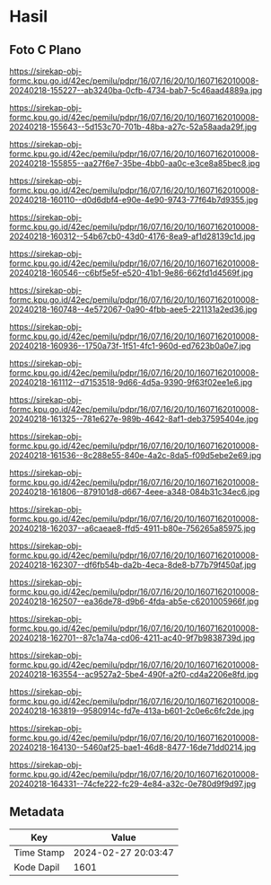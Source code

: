 # Hasil

## Foto C Plano

https://sirekap-obj-formc.kpu.go.id/42ec/pemilu/pdpr/16/07/16/20/10/1607162010008-20240218-155227--ab3240ba-0cfb-4734-bab7-5c46aad4889a.jpg

https://sirekap-obj-formc.kpu.go.id/42ec/pemilu/pdpr/16/07/16/20/10/1607162010008-20240218-155643--5d153c70-701b-48ba-a27c-52a58aada29f.jpg

https://sirekap-obj-formc.kpu.go.id/42ec/pemilu/pdpr/16/07/16/20/10/1607162010008-20240218-155855--aa27f6e7-35be-4bb0-aa0c-e3ce8a85bec8.jpg

https://sirekap-obj-formc.kpu.go.id/42ec/pemilu/pdpr/16/07/16/20/10/1607162010008-20240218-160110--d0d6dbf4-e90e-4e90-9743-77f64b7d9355.jpg

https://sirekap-obj-formc.kpu.go.id/42ec/pemilu/pdpr/16/07/16/20/10/1607162010008-20240218-160312--54b67cb0-43d0-4176-8ea9-af1d28139c1d.jpg

https://sirekap-obj-formc.kpu.go.id/42ec/pemilu/pdpr/16/07/16/20/10/1607162010008-20240218-160546--c6bf5e5f-e520-41b1-9e86-662fd1d4569f.jpg

https://sirekap-obj-formc.kpu.go.id/42ec/pemilu/pdpr/16/07/16/20/10/1607162010008-20240218-160748--4e572067-0a90-4fbb-aee5-221131a2ed36.jpg

https://sirekap-obj-formc.kpu.go.id/42ec/pemilu/pdpr/16/07/16/20/10/1607162010008-20240218-160936--1750a73f-1f51-4fc1-960d-ed7623b0a0e7.jpg

https://sirekap-obj-formc.kpu.go.id/42ec/pemilu/pdpr/16/07/16/20/10/1607162010008-20240218-161112--d7153518-9d66-4d5a-9390-9f63f02ee1e6.jpg

https://sirekap-obj-formc.kpu.go.id/42ec/pemilu/pdpr/16/07/16/20/10/1607162010008-20240218-161325--781e627e-989b-4642-8af1-deb37595404e.jpg

https://sirekap-obj-formc.kpu.go.id/42ec/pemilu/pdpr/16/07/16/20/10/1607162010008-20240218-161536--8c288e55-840e-4a2c-8da5-f09d5ebe2e69.jpg

https://sirekap-obj-formc.kpu.go.id/42ec/pemilu/pdpr/16/07/16/20/10/1607162010008-20240218-161806--879101d8-d667-4eee-a348-084b31c34ec6.jpg

https://sirekap-obj-formc.kpu.go.id/42ec/pemilu/pdpr/16/07/16/20/10/1607162010008-20240218-162037--a6caeae8-ffd5-4911-b80e-756265a85975.jpg

https://sirekap-obj-formc.kpu.go.id/42ec/pemilu/pdpr/16/07/16/20/10/1607162010008-20240218-162307--df6fb54b-da2b-4eca-8de8-b77b79f450af.jpg

https://sirekap-obj-formc.kpu.go.id/42ec/pemilu/pdpr/16/07/16/20/10/1607162010008-20240218-162507--ea36de78-d9b6-4fda-ab5e-c6201005966f.jpg

https://sirekap-obj-formc.kpu.go.id/42ec/pemilu/pdpr/16/07/16/20/10/1607162010008-20240218-162701--87c1a74a-cd06-4211-ac40-9f7b9838739d.jpg

https://sirekap-obj-formc.kpu.go.id/42ec/pemilu/pdpr/16/07/16/20/10/1607162010008-20240218-163554--ac9527a2-5be4-490f-a2f0-cd4a2206e8fd.jpg

https://sirekap-obj-formc.kpu.go.id/42ec/pemilu/pdpr/16/07/16/20/10/1607162010008-20240218-163819--9580914c-fd7e-413a-b601-2c0e6c6fc2de.jpg

https://sirekap-obj-formc.kpu.go.id/42ec/pemilu/pdpr/16/07/16/20/10/1607162010008-20240218-164130--5460af25-bae1-46d8-8477-16de71dd0214.jpg

https://sirekap-obj-formc.kpu.go.id/42ec/pemilu/pdpr/16/07/16/20/10/1607162010008-20240218-164331--74cfe222-fc29-4e84-a32c-0e780d9f9d97.jpg


## Metadata

| Key        | Value               |
| ---------- | ------------------- |
| Time Stamp | 2024-02-27 20:03:47 |
| Kode Dapil | 1601                |



